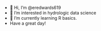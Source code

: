 - 👋 Hi, I’m @eredwards619
- 👀 I’m interested in hydrologic data science
- 🌱 I’m currently learning R basics.
- Have a great day!

<!---
eredwards619/eredwards619 is a ✨ special ✨ repository because its `README.md` (this file) appears on your GitHub profile.
You can click the Preview link to take a look at your changes.
--->
